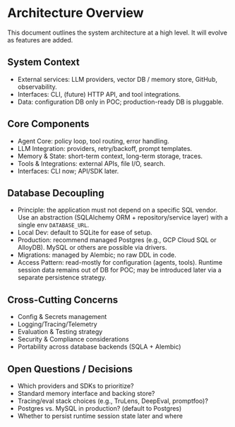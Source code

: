 # Architecture Overview

This document outlines the system architecture at a high level. It will evolve as features are added.

## System Context
- External services: LLM providers, vector DB / memory store, GitHub, observability.
- Interfaces: CLI, (future) HTTP API, and tool integrations.
 - Data: configuration DB only in POC; production-ready DB is pluggable.

## Core Components
- Agent Core: policy loop, tool routing, error handling.
- LLM Integration: providers, retry/backoff, prompt templates.
- Memory & State: short-term context, long-term storage, traces.
- Tools & Integrations: external APIs, file I/O, search.
- Interfaces: CLI now; API/SDK later.

## Database Decoupling
- Principle: the application must not depend on a specific SQL vendor. Use an abstraction (SQLAlchemy ORM + repository/service layer) with a single env `DATABASE_URL`.
- Local Dev: default to SQLite for ease of setup.
- Production: recommend managed Postgres (e.g., GCP Cloud SQL or AlloyDB). MySQL or others are possible via drivers.
- Migrations: managed by Alembic; no raw DDL in code.
- Access Pattern: read-mostly for configuration (agents, tools). Runtime session data remains out of DB for POC; may be introduced later via a separate persistence strategy.

## Cross-Cutting Concerns
- Config & Secrets management
- Logging/Tracing/Telemetry
- Evaluation & Testing strategy
- Security & Compliance considerations
 - Portability across database backends (SQLA + Alembic)

## Open Questions / Decisions
- Which providers and SDKs to prioritize?
- Standard memory interface and backing store?
- Tracing/eval stack choices (e.g., TruLens, DeepEval, promptfoo)?
 - Postgres vs. MySQL in production? (default to Postgres)
 - Whether to persist runtime session state later and where
